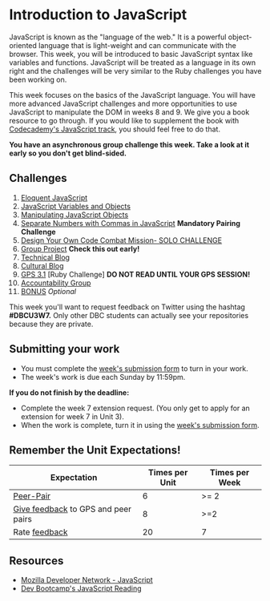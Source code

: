 # Introduction to JavaScript

JavaScript is known as the "language of the web." It is a powerful object-oriented language that is light-weight and can communicate with the browser. This week, you will be introduced to basic JavaScript syntax like variables and functions. JavaScript will be treated as a language in its own right and the challenges will be very similar to the Ruby challenges you have been working on.

This week focuses on the basics of the JavaScript language. You will have more advanced JavaScript challenges and more opportunities to use JavaScript to manipulate the DOM in weeks 8 and 9. We give you a book resource to go through. If you would like to supplement the book with [Codecademy's JavaScript track](http://www.codecademy.com/en/tracks/javascript), you should feel free to do that.

**You have an asynchronous group challenge this week. Take a look at it early so you don't get blind-sided.**

## Challenges
1. [Eloquent JavaScript](eloquent-js)
2. [JavaScript Variables and Objects](js-variables-objects)
3. [Manipulating JavaScript Objects](manipulating-js-objects)
4. [Separate Numbers with Commas in JavaScript](nums-commas) **Mandatory Pairing Challenge**
5. [Design Your Own Code Combat Mission- SOLO CHALLENGE](design-basic-game-solo-challenge)
6. [Group Project](group-project) **Check this out early!**
7. [Technical Blog](technical-blog.md)
8. [Cultural Blog](cultural-blog.md)
9. [GPS 3.1](gps3-1) [Ruby Challenge] **DO NOT READ UNTIL YOUR GPS SESSION!**
10. [Accountability Group](accountability-group.md)
11. [BONUS](BONUS) *Optional*


This week you'll want to request feedback on Twitter using the hashtag **#DBCU3W7.** Only other DBC students can actually see your repositories because they are private.

## Submitting your work
- You must complete the [week's submission form](http://apply.devbootcamp.com) to turn in your work.
- The week's work is due each Sunday by 11:59pm.

**If you do not finish by the deadline:**
- Complete the week 7 extension request. (You only get to apply for an extension for week 7 in Unit 3).
- When the work is complete, turn it in using the [week's submission form](http://apply.devbootcamp.com).

## Remember the Unit Expectations!

Expectation | Times per Unit | Times per Week
------------|----------|---------
[Peer-Pair](https://github.com/Devbootcamp/phase-0-handbook/blob/master/peer-pairing-sessions.md) | 6 | >= 2
[Give feedback](https://socrates.devbootcamp.com/feedback/new) to GPS and peer pairs | 8 | >=2
Rate [feedback](https://socrates.devbootcamp.com/feedback) | 20 | 7

## Resources
- [Mozilla Developer Network - JavaScript](https://developer.mozilla.org/en-US/docs/Web/JavaScript)
- [Dev Bootcamp's JavaScript Reading](reading-material/javascript_intro_lab)
